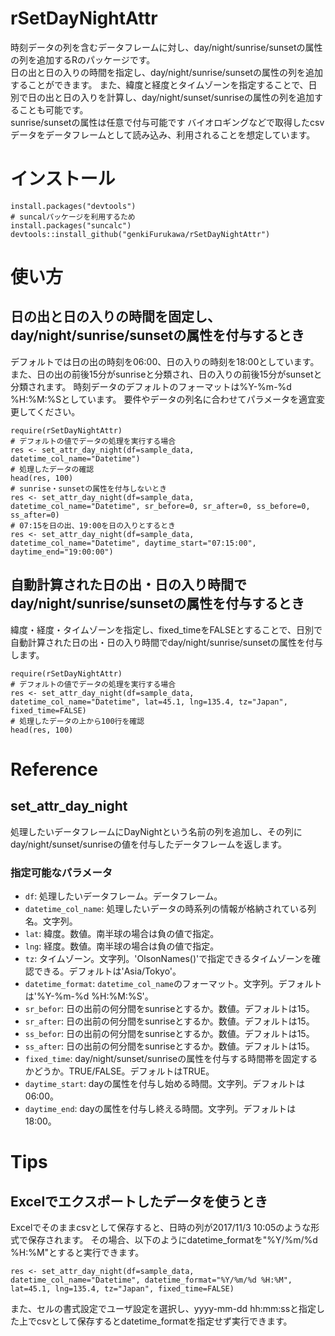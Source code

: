 # rSetDayNightAttr
時刻データの列を含むデータフレームに対し、day/night/sunrise/sunsetの属性の列を追加するRのパッケージです。  
日の出と日の入りの時間を指定し、day/night/sunrise/sunsetの属性の列を追加することができます。
また、緯度と経度とタイムゾーンを指定することで、日別で日の出と日の入りを計算し、day/night/sunset/sunriseの属性の列を追加することも可能です。  
sunrise/sunsetの属性は任意で付与可能です 
バイオロギングなどで取得したcsvデータをデータフレームとして読み込み、利用されることを想定しています。

# インストール

```` 
install.packages("devtools")
# suncalパッケージを利用するため
install.packages("suncalc")
devtools::install_github("genkiFurukawa/rSetDayNightAttr")
````

# 使い方

## 日の出と日の入りの時間を固定し、day/night/sunrise/sunsetの属性を付与するとき
デフォルトでは日の出の時刻を06:00、日の入りの時刻を18:00としています。また、日の出の前後15分がsunriseと分類され、日の入りの前後15分がsunsetと分類されます。
時刻データのデフォルトのフォーマットは%Y-%m-%d %H:%M:%Sとしています。
要件やデータの列名に合わせてパラメータを適宜変更してください。
````
require(rSetDayNightAttr)
# デフォルトの値でデータの処理を実行する場合
res <- set_attr_day_night(df=sample_data, datetime_col_name="Datetime")
# 処理したデータの確認
head(res, 100)
# sunrise・sunsetの属性を付与しないとき
res <- set_attr_day_night(df=sample_data, datetime_col_name="Datetime", sr_before=0, sr_after=0, ss_before=0, ss_after=0)
# 07:15を日の出、19:00を日の入りとするとき
res <- set_attr_day_night(df=sample_data, datetime_col_name="Datetime", daytime_start="07:15:00", daytime_end="19:00:00")
````

## 自動計算された日の出・日の入り時間でday/night/sunrise/sunsetの属性を付与するとき
緯度・経度・タイムゾーンを指定し、fixed_timeをFALSEとすることで、日別で自動計算された日の出・日の入り時間でday/night/sunrise/sunsetの属性を付与します。
````
require(rSetDayNightAttr)
# デフォルトの値でデータの処理を実行する場合
res <- set_attr_day_night(df=sample_data, datetime_col_name="Datetime", lat=45.1, lng=135.4, tz="Japan", fixed_time=FALSE)
# 処理したデータの上から100行を確認
head(res, 100)
````

# Reference

## set_attr_day_night
処理したいデータフレームにDayNightという名前の列を追加し、その列にday/night/sunset/sunriseの値を付与したデータフレームを返します。
### 指定可能なパラメータ
 * `df`: 処理したいデータフレーム。データフレーム。
 * `datetime_col_name`: 処理したいデータの時系列の情報が格納されている列名。文字列。
 * `lat`: 緯度。数値。南半球の場合は負の値で指定。
 * `lng`: 経度。数値。南半球の場合は負の値で指定。
 * `tz`: タイムゾーン。文字列。'OlsonNames()'で指定できるタイムゾーンを確認できる。デフォルトは'Asia/Tokyo'。
 * `datetime_format`: `datetime_col_name`のフォーマット。文字列。デフォルトは'%Y-%m-%d %H:%M:%S'。
 * `sr_befor`: 日の出前の何分間をsunriseとするか。数値。デフォルトは15。
 * `sr_after`: 日の出前の何分間をsunriseとするか。数値。デフォルトは15。
 * `ss_befor`: 日の出前の何分間をsunriseとするか。数値。デフォルトは15。
 * `ss_after`: 日の出前の何分間をsunriseとするか。数値。デフォルトは15。
 * `fixed_time`: day/night/sunset/sunriseの属性を付与する時間帯を固定するかどうか。TRUE/FALSE。デフォルトはTRUE。
 * `daytime_start`: dayの属性を付与し始める時間。文字列。デフォルトは06:00。
 * `daytime_end`: dayの属性を付与し終える時間。文字列。デフォルトは18:00。
 
# Tips

## Excelでエクスポートしたデータを使うとき
Excelでそのままcsvとして保存すると、日時の列が2017/11/3 10:05のような形式で保存されます。
その場合、以下のようにdatetime_formatを"%Y/%m/%d %H:%M"とすると実行できます。
````
res <- set_attr_day_night(df=sample_data, datetime_col_name="Datetime", datetime_format="%Y/%m/%d %H:%M", lat=45.1, lng=135.4, tz="Japan", fixed_time=FALSE)
````
また、セルの書式設定でユーザ設定を選択し、yyyy-mm-dd hh:mm:ssと指定した上でcsvとして保存するとdatetime_formatを指定せず実行できます。

